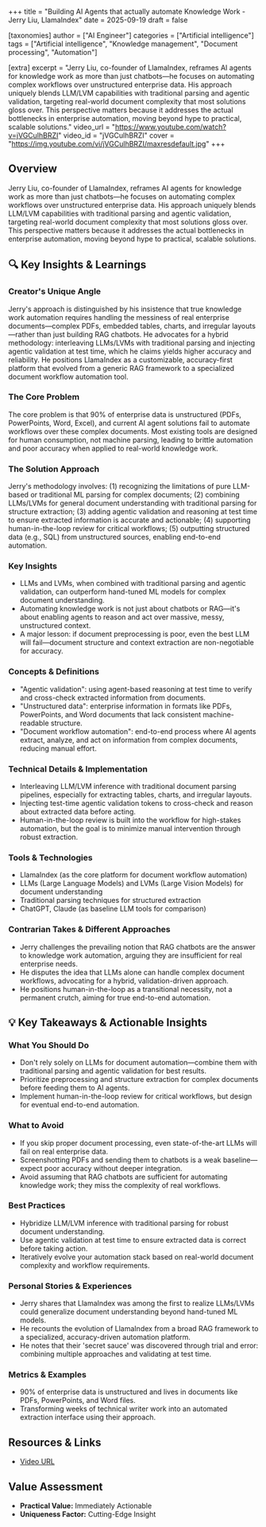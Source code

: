 +++
title = "Building AI Agents that actually automate Knowledge Work - Jerry Liu, LlamaIndex"
date = 2025-09-19
draft = false

[taxonomies]
author = ["AI Engineer"]
categories = ["Artificial intelligence"]
tags = ["Artificial intelligence", "Knowledge management", "Document processing", "Automation"]

[extra]
excerpt = "Jerry Liu, co-founder of LlamaIndex, reframes AI agents for knowledge work as more than just chatbots—he focuses on automating complex workflows over unstructured enterprise data. His approach uniquely blends LLM/LVM capabilities with traditional parsing and agentic validation, targeting real-world document complexity that most solutions gloss over. This perspective matters because it addresses the actual bottlenecks in enterprise automation, moving beyond hype to practical, scalable solutions."
video_url = "https://www.youtube.com/watch?v=jVGCulhBRZI"
video_id = "jVGCulhBRZI"
cover = "https://img.youtube.com/vi/jVGCulhBRZI/maxresdefault.jpg"
+++

## Overview

Jerry Liu, co-founder of LlamaIndex, reframes AI agents for knowledge work as more than just chatbots—he focuses on automating complex workflows over unstructured enterprise data. His approach uniquely blends LLM/LVM capabilities with traditional parsing and agentic validation, targeting real-world document complexity that most solutions gloss over. This perspective matters because it addresses the actual bottlenecks in enterprise automation, moving beyond hype to practical, scalable solutions.

## 🔍 Key Insights & Learnings

### Creator's Unique Angle
Jerry's approach is distinguished by his insistence that true knowledge work automation requires handling the messiness of real enterprise documents—complex PDFs, embedded tables, charts, and irregular layouts—rather than just building RAG chatbots. He advocates for a hybrid methodology: interleaving LLMs/LVMs with traditional parsing and injecting agentic validation at test time, which he claims yields higher accuracy and reliability. He positions LlamaIndex as a customizable, accuracy-first platform that evolved from a generic RAG framework to a specialized document workflow automation tool.

### The Core Problem
The core problem is that 90% of enterprise data is unstructured (PDFs, PowerPoints, Word, Excel), and current AI agent solutions fail to automate workflows over these complex documents. Most existing tools are designed for human consumption, not machine parsing, leading to brittle automation and poor accuracy when applied to real-world knowledge work.

### The Solution Approach
Jerry's methodology involves: (1) recognizing the limitations of pure LLM-based or traditional ML parsing for complex documents; (2) combining LLMs/LVMs for general document understanding with traditional parsing for structure extraction; (3) adding agentic validation and reasoning at test time to ensure extracted information is accurate and actionable; (4) supporting human-in-the-loop review for critical workflows; (5) outputting structured data (e.g., SQL) from unstructured sources, enabling end-to-end automation.

### Key Insights
- LLMs and LVMs, when combined with traditional parsing and agentic validation, can outperform hand-tuned ML models for complex document understanding.
- Automating knowledge work is not just about chatbots or RAG—it's about enabling agents to reason and act over massive, messy, unstructured context.
- A major lesson: if document preprocessing is poor, even the best LLM will fail—document structure and context extraction are non-negotiable for accuracy.

### Concepts & Definitions
- "Agentic validation": using agent-based reasoning at test time to verify and cross-check extracted information from documents.
- "Unstructured data": enterprise information in formats like PDFs, PowerPoints, and Word documents that lack consistent machine-readable structure.
- "Document workflow automation": end-to-end process where AI agents extract, analyze, and act on information from complex documents, reducing manual effort.

### Technical Details & Implementation
- Interleaving LLM/LVM inference with traditional document parsing pipelines, especially for extracting tables, charts, and irregular layouts.
- Injecting test-time agentic validation tokens to cross-check and reason about extracted data before acting.
- Human-in-the-loop review is built into the workflow for high-stakes automation, but the goal is to minimize manual intervention through robust extraction.

### Tools & Technologies
- LlamaIndex (as the core platform for document workflow automation)
- LLMs (Large Language Models) and LVMs (Large Vision Models) for document understanding
- Traditional parsing techniques for structured extraction
- ChatGPT, Claude (as baseline LLM tools for comparison)

### Contrarian Takes & Different Approaches
- Jerry challenges the prevailing notion that RAG chatbots are the answer to knowledge work automation, arguing they are insufficient for real enterprise needs.
- He disputes the idea that LLMs alone can handle complex document workflows, advocating for a hybrid, validation-driven approach.
- He positions human-in-the-loop as a transitional necessity, not a permanent crutch, aiming for true end-to-end automation.

## 💡 Key Takeaways & Actionable Insights

### What You Should Do
- Don't rely solely on LLMs for document automation—combine them with traditional parsing and agentic validation for best results.
- Prioritize preprocessing and structure extraction for complex documents before feeding them to AI agents.
- Implement human-in-the-loop review for critical workflows, but design for eventual end-to-end automation.

### What to Avoid
- If you skip proper document processing, even state-of-the-art LLMs will fail on real enterprise data.
- Screenshotting PDFs and sending them to chatbots is a weak baseline—expect poor accuracy without deeper integration.
- Avoid assuming that RAG chatbots are sufficient for automating knowledge work; they miss the complexity of real workflows.

### Best Practices
- Hybridize LLM/LVM inference with traditional parsing for robust document understanding.
- Use agentic validation at test time to ensure extracted data is correct before taking action.
- Iteratively evolve your automation stack based on real-world document complexity and workflow requirements.

### Personal Stories & Experiences
- Jerry shares that LlamaIndex was among the first to realize LLMs/LVMs could generalize document understanding beyond hand-tuned ML models.
- He recounts the evolution of LlamaIndex from a broad RAG framework to a specialized, accuracy-driven automation platform.
- He notes that their 'secret sauce' was discovered through trial and error: combining multiple approaches and validating at test time.

### Metrics & Examples
- 90% of enterprise data is unstructured and lives in documents like PDFs, PowerPoints, and Word files.
- Transforming weeks of technical writer work into an automated extraction interface using their approach.

## Resources & Links

- [Video URL](https://www.youtube.com/watch?v=jVGCulhBRZI)

## Value Assessment
- **Practical Value:** Immediately Actionable
- **Uniqueness Factor:** Cutting-Edge Insight


